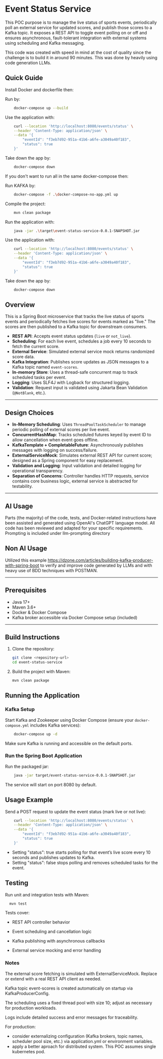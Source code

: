 # Event Status Service

This POC purpose is to manage the live status of sports events, periodically poll an external service for updated scores, and publish those scores to a Kafka topic. It exposes a REST API to toggle event polling on or off and ensures asynchronous, fault-tolerant integration with external systems using scheduling and Kafka messaging.

This code was created with speed in mind at the cost of quality since the challenge is to build it in around 90 minutes. This was done by heavily using code generation LLMs.

## Quick Guide
Install Docker and dockerfile then:

Run by:
```bash
    docker-compose up --build
```

Use the application with:
```bash
    curl --location 'http://localhost:8080/events/status' \
    --header 'Content-Type: application/json' \
    --data '{
        "eventId": "f3eb7d92-951a-41b6-a6fe-a3049a40f183",
        "status": true
    }'
```

Take down the app by:
```bash
    docker-compose down
```

If you don't want to run all in the same docker-compose then:

Run KAFKA by:
```bash
    docker-compose -f .\docker-compose-no-app.yml up
```

Compile the project:

```bash
    mvn clean package
```

Run the application with:

```bash
    java -jar .\target\event-status-service-0.0.1-SNAPSHOT.jar
```

Use the application with:
```bash
    curl --location 'http://localhost:8080/events/status' \
    --header 'Content-Type: application/json' \
    --data '{
        "eventId": "f3eb7d92-951a-41b6-a6fe-a3049a40f183",
        "status": true
    }'
```

Take down the app by:
```bash
    docker-compose down
```


## Overview

This is a Spring Boot microservice that tracks the live status of sports events and periodically fetches live scores for events marked as "live." The scores are then published to a Kafka topic for downstream consumers.

- **REST API**: Accepts event status updates (`live` or `not_live`).
- **Scheduling**: For each live event, schedules a job every 10 seconds to fetch the current score.
- **External Service**: Simulated external service mock returns randomized score data.
- **Kafka Integration**: Publishes score updates as JSON messages to a Kafka topic named `event-scores`.
- **In-memory Store**: Uses a thread-safe concurrent map to track scheduled tasks per event.
- **Logging**: Uses SLF4J with Logback for structured logging.
- **Validation**: Request input is validated using Jakarta Bean Validation (`@NotBlank`, etc.).

---

## Design Choices

- **In-Memory Scheduling**: Uses `ThreadPoolTaskScheduler` to manage periodic polling of external scores per live event.
- **ConcurrentHashMap**: Tracks scheduled futures keyed by event ID to allow cancellation when event goes offline.
- **KafkaTemplate + CompletableFuture**: Asynchronously publishes messages with logging on success/failure.
- **ExternalServiceMock**: Simulates external REST API for current score; designed as a Spring component for easy replacement.
- **Validation and Logging**: Input validation and detailed logging for operational transparency.
- **Separation of Concerns**: Controller handles HTTP requests, service contains core business logic, external service is abstracted for testability.

---

## AI Usage

Parts (the majority) of the code, tests, and Docker-related instructions have been assisted and generated using OpenAI's ChatGPT language model. All code has been reviewed and adapted for your specific requirements.
Prompting is included under llm-prompting directory

## Non AI Usage

Utilized this example https://dzone.com/articles/building-kafka-producer-with-spring-boot to verify and improve code generated by LLMs and with heavy use of BDD techniques with POSTMAN.

---

## Prerequisites

- Java 17+
- Maven 3.6+
- Docker & Docker Compose
- Kafka broker accessible via Docker Compose setup (included)

---

## Build Instructions

1. Clone the repository:
   ```bash
   git clone <repository-url>
   cd event-status-service

2. Build the project with Maven:
   ```bash
   mvn clean package

## Running the Application

### Kafka Setup

Start Kafka and Zookeeper using Docker Compose (ensure your `docker-compose.yml` includes Kafka services):

```bash
    docker-compose up -d
```

Make sure Kafka is running and accessible on the default ports.

### Run the Spring Boot Application

Run the packaged jar:

```bash
    java -jar target/event-status-service-0.0.1-SNAPSHOT.jar
```

The service will start on port 8080 by default.

## Usage Example

Send a POST request to update the event status (mark live or not live):

```bash
    curl --location 'http://localhost:8080/events/status' \
    --header 'Content-Type: application/json' \
    --data '{
        "eventId": "f3eb7d92-951a-41b6-a6fe-a3049a40f183",
        "status": true
    }'
```
* Setting "status": true starts polling for that event’s live score every 10 seconds and publishes updates to Kafka.
* Setting "status": false stops polling and removes scheduled tasks for the event.

## Testing

Run unit and integration tests with Maven:

```bash
  mvn test
```

Tests cover:

* REST API controller behavior

* Event scheduling and cancellation logic

* Kafka publishing with asynchronous callbacks

* External service mocking and error handling

### Notes
The external score fetching is simulated with ExternalServiceMock. Replace or extend with a real REST API client as needed.

Kafka topic event-scores is created automatically on startup via KafkaProducerConfig.

The scheduling uses a fixed thread pool with size 10; adjust as necessary for production workloads.

Logs include detailed success and error messages for traceability.

For production:
* consider externalizing configuration (Kafka brokers, topic names, scheduler pool size, etc.) via application.yml or environment variables.
* apply a better aproach for distributed system. This POC assumes single kubernetes pod.
